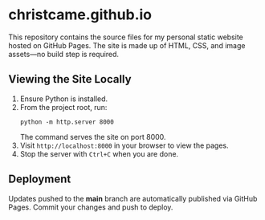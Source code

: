 # christcame.github.io

This repository contains the source files for my personal static website hosted on GitHub Pages. The site is made up of HTML, CSS, and image assets—no build step is required.

## Viewing the Site Locally
1. Ensure Python is installed.
2. From the project root, run:
   ```
   python -m http.server 8000
   ```
   The command serves the site on port 8000.
3. Visit `http://localhost:8000` in your browser to view the pages.
4. Stop the server with `Ctrl+C` when you are done.

## Deployment
Updates pushed to the **main** branch are automatically published via GitHub Pages. Commit your changes and push to deploy.
